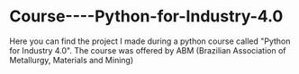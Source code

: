 # Course----Python-for-Industry-4.0
 Here you can find the project I made during a python course called "Python for Industry 4.0". The course was offered by ABM (Brazilian Association of Metallurgy, Materials and Mining)
